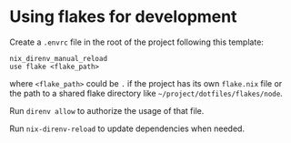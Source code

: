 # Using flakes for development

Create a `.envrc` file in the root of the project following this template:

```
nix_direnv_manual_reload
use flake <flake_path>
```

where `<flake_path>` could be `.` if the project has its own `flake.nix` file or
the path to a shared flake directory like `~/project/dotfiles/flakes/node`.

Run `direnv allow` to authorize the usage of that file.

Run `nix-direnv-reload` to update dependencies when needed.

